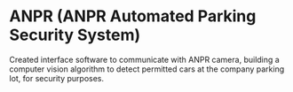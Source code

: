 # ANPR (ANPR Automated Parking Security System)
Created interface software to communicate with ANPR camera, building a computer vision algorithm to detect permitted cars at the company parking lot, for security purposes.
